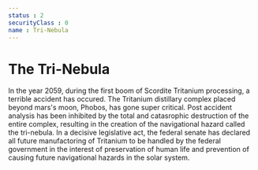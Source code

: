 ```yaml
---
status : 2
securityClass : 0
name : Tri-Nebula
---
```


# The Tri-Nebula

In the year 2059, during the first boom of Scordite Tritanium processing, a terrible accident has occured.
The Tritanium distillary complex placed beyond mars's moon, Phobos, has gone super critical. Post accident analysis has been inhibited by the total and catasrophic destruction of the entire complex, resulting in the creation of the navigational hazard called the tri-nebula.
In a decisive legislative act, the federal senate has declared all future manufactoring of Tritanium to be handled by the federal government in the interest of preservation of human life and prevention of causing future navigational hazards in the solar system.